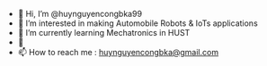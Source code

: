 - 👋 Hi, I’m @huynguyencongbka99
- 👀 I’m interested in making Automobile Robots & IoTs applications
- 🌱 I’m currently learning Mechatronics in HUST
- 💞️
- 📫 How to reach me : huynguyencongbka@gmail.com

<!---
huynguyencongbka99/huynguyencongbka99 is a ✨ special ✨ repository because its `README.md` (this file) appears on your GitHub profile.
You can click the Preview link to take a look at your changes.
--->
